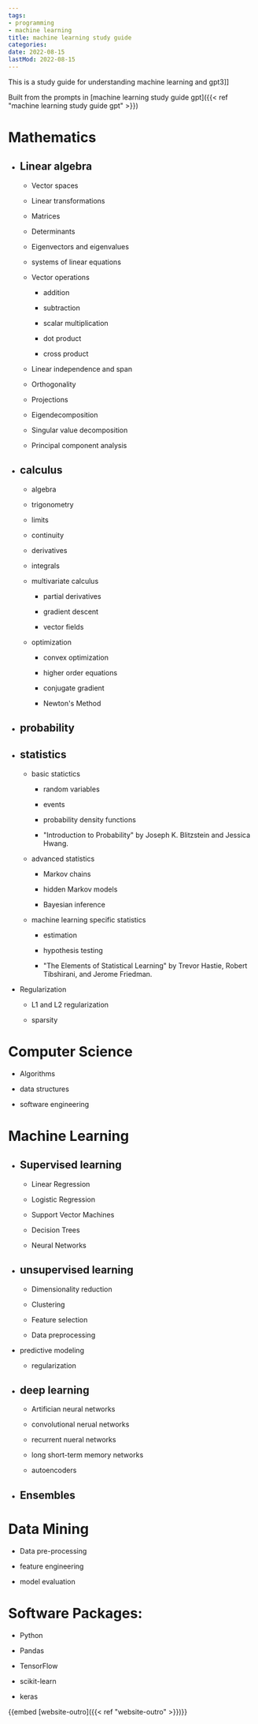```yaml
---
tags:
- programming
- machine learning
title: machine learning study guide
categories:
date: 2022-08-15
lastMod: 2022-08-15
---
```

This is a study guide for understanding machine learning and gpt3]]

Built from the prompts in [machine learning study guide gpt]({{< ref "machine learning study guide gpt" >}})

# Mathematics

  + ## Linear algebra

    + Vector spaces

    + Linear transformations

    + Matrices

    + Determinants

    + Eigenvectors and eigenvalues

    + systems of linear equations

    + Vector operations

      + addition

      + subtraction

      + scalar multiplication

      + dot product

      + cross product

    + Linear independence and span

    + Orthogonality

    + Projections

    + Eigendecomposition

    + Singular value decomposition

    + Principal component analysis

  + ## calculus

    + algebra

    + trigonometry

    + limits

    + continuity

    + derivatives

    + integrals

    + multivariate calculus

      + partial derivatives

      + gradient descent

      + vector fields

    + optimization

      + convex optimization

      + higher order equations

      + conjugate gradient

      + Newton's Method

  + ## probability

  + ## statistics

    + basic statictics

      + random variables

      + events

      + probability density functions

      + "Introduction to Probability" by Joseph K. Blitzstein and Jessica Hwang.

    + advanced statistics

      + Markov chains

      + hidden Markov models

      + Bayesian inference

    + machine learning specific statistics

      + estimation

      + hypothesis testing

      + "The Elements of Statistical Learning" by Trevor Hastie, Robert Tibshirani, and Jerome Friedman.

  + Regularization

    + L1 and L2 regularization

    + sparsity

# Computer Science

  + Algorithms

  + data structures

  + software engineering

# Machine Learning

  + ## Supervised learning

    + Linear Regression

    + Logistic Regression

    + Support Vector Machines

    + Decision Trees

    + Neural Networks

  + ## unsupervised learning

    + Dimensionality reduction

    + Clustering

    + Feature selection

    + Data preprocessing

  + predictive modeling

    + regularization

  + ## deep learning

    + Artifician neural networks

    + convolutional nerual networks

    + recurrent nueral networks

    + long short-term memory networks

    + autoencoders

  + ## Ensembles

# Data Mining

  + Data pre-processing

  + feature engineering

  + model evaluation

# Software Packages:

  + Python

  + Pandas

  + TensorFlow

  + scikit-learn

  + keras

{{embed [website-outro]({{< ref "website-outro" >}})}}
